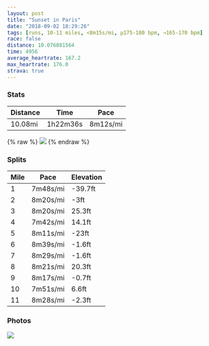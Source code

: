 ```yaml
---
layout: post
title: "Sunset in Paris"
date: "2018-09-02 18:29:26"
tags: [runs, 10-11 miles, <8m15s/mi, μ175-180 bpm, →165-170 bpm]
race: false
distance: 10.076881564
time: 4956
average_heartrate: 167.2
max_heartrate: 176.0
strava: true
---
```


### Stats

| Distance | Time | Pace |
|----------|------|------|
|10.08mi|1h22m36s|8m12s/mi|

{% raw %}
<img src='https://maps.googleapis.com/maps/api/staticmap?maptype=roadmap&path=enc:asfiHm`lM`JnNrd@|^l@zBo@vDtLid@jDpA|FeQtDU~CvSeB`FzDkSvU{[yBxAFrCaEbLuObZsXlgAqVlf@uArTm^leBLpY`Ad@}@b@lAjgAZzAfO`BpAxQvCnE_CnDgBcBkEtAkCqGqBw@aBsL_CknBjO{z@zIgX`EcXVmJmG{C~@}QzA}OzOav@gGyCQ}BmYwXkJuN}DhG^fBxEy@xDqM{CqFmBdD&key=AIzaSyC1MId7bFpkLXNAaYhBSTb8jLyiSqzbDtM&size=800x800&markers=color:yellow|label:S|48.86337,2.36055&markers=color:green|label:F|48.86320000000001,2.361670000000001'>
{% endraw %}

### Splits

| Mile | Pace | Elevation |
|------|------|-----------|
|1|7m48s/mi|-39.7ft|
|2|8m20s/mi|-3ft|
|3|8m20s/mi|25.3ft|
|4|7m42s/mi|14.1ft|
|5|8m11s/mi|-23ft|
|6|8m39s/mi|-1.6ft|
|7|8m29s/mi|-1.6ft|
|8|8m21s/mi|20.3ft|
|9|8m17s/mi|-0.7ft|
|10|7m51s/mi|6.6ft|
|11|8m28s/mi|-2.3ft|

### Photos
<img src='https://dgtzuqphqg23d.cloudfront.net/4okXVLt7geFOzOCZDu2hFUT7ehSoR9ZYHIySFu9nKD8-517x768.jpg'>

